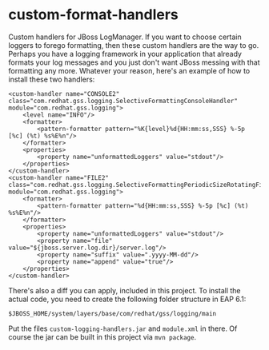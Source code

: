 custom-format-handlers
======================

Custom handlers for JBoss LogManager.  If you want to choose certain loggers to
forego formatting, then these custom handlers are the way to go.  Perhaps you
have a logging framework in your application that already formats your log
messages and you just don't want JBoss messing with that formatting any more.
Whatever your reason, here's an example of how to install these two handlers:

```
<custom-handler name="CONSOLE2" class="com.redhat.gss.logging.SelectiveFormattingConsoleHandler" module="com.redhat.gss.logging">
    <level name="INFO"/>
    <formatter>
        <pattern-formatter pattern="%K{level}%d{HH:mm:ss,SSS} %-5p [%c] (%t) %s%E%n"/>
    </formatter>
    <properties>
        <property name="unformattedLoggers" value="stdout"/>
    </properties>
</custom-handler>
<custom-handler name="FILE2" class="com.redhat.gss.logging.SelectiveFormattingPeriodicSizeRotatingFileHandler" module="com.redhat.gss.logging">
    <formatter>
        <pattern-formatter pattern="%d{HH:mm:ss,SSS} %-5p [%c] (%t) %s%E%n"/>
    </formatter>
    <properties>
        <property name="unformattedLoggers" value="stdout"/>
        <property name="file" value="${jboss.server.log.dir}/server.log"/>
        <property name="suffix" value=".yyyy-MM-dd"/>
        <property name="append" value="true"/>
    </properties>
</custom-handler>
```

There's also a diff you can apply, included in this project.  To install the
actual code, you need to create the following folder structure in EAP 6.1:

```
$JBOSS_HOME/system/layers/base/com/redhat/gss/logging/main
```

Put the files `custom-logging-handlers.jar` and `module.xml` in there.  Of
course the jar can be built in this project via `mvn package`.
